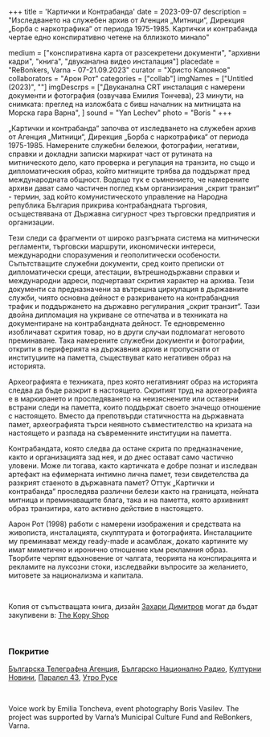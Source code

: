 +++
title = 'Картички и Контрабанда'
date = 2023-09-07
description = "Изследването на служебен архив от Агенция „Митници“, Дирекция „Борба с наркотрафика“ от периода 1975-1985. Картички и контрабанда чертае едно конспиративно четене на бллизкото минало"

medium = ["конспиративна карта от разсекретени документи", "архивни кадри", "книга", "двуканална видео инсталация"]
placedate = "ReBonkers, Varna - 07-21.09.2023"
curator = "Христо Калоянов"
collaborators = "Арон Рот"
categories = ["collab"]
imgNames = ["Untitled (2023)", ""]
imgDescrps = ["Двуканална CRT инсталация с намерени документи и фотография (озвучава Емилия Тончева), 23 минути, на снимката: преглед на изложбата с бивш началник на митницата на Морска гара Варна", ]
sound = "Yan Lechev"
photo = "Boris "
+++

„Картички и контрабанда“ започва от изследването на служебен архив от Агенция „Митници“, Дирекция „Борба с наркотрафика“ от периода 1975-1985. Намерените служебни бележки, фотографии, негативи, справки и докладни записки маркират част от рутината на митническото дело, като проверка и регулация на транзита, но също и дипломатическия образ, който митниците трябва да поддържат пред международната общност. Водещо тук е съмнението, че намерените архиви дават само частичен поглед към организирания „скрит транзит“ - термин, зад който комунистическото управление на Народна република България прикрива контрабандната търговия, осъществявана от Държавна сигурност чрез търговски предприятия и организации.
 
Тези следи са фрагменти от широко разгърната система на митнически регламенти, търговски маршрути, икономически интереси, международни споразумения и геополитически особености. Съпътстващите служебни документи, сред които преписки от дипломатически срещи, атестации, вътрешнодържавни справки и международни адреси, подчертават скрития характер на архива. Тези документи са предназначени за вътрешна циркулация в държавните служби, чиято основна дейност е разкриването на контрабандния трафик и поддържането на държавно регулирания „скрит транзит“. Тази двойна дипломация на укриване се отпечатва и в техниката на документиране на контрабандната дейност. Те едновременно изобличават скрития товар, но в други случаи подпомагат неговото преминаване. Така намерените служебни документи и фотографии, открити в периферията на държавния архив и пропуснати от институциите на паметта, съществуват като негативен образ на историята.
 
Археографията е техниката, през която негативният образ на историята следва да бъде разкрит в настоящето. Скритият труд на археографията е в маркирането и проследяването на неизяснените или оставени встрани следи на паметта, които поддържат своето значещо отношение с настоящето. Вместо да препотвърди статичността на държавната памет, археографията търси неявното съвместителство на кризата на настоящето и разпада на съвременните институции на паметта.
 
Контрабандата, която следва да остане скрита по предназначение, както и организацията зад нея, и до днес остават само частично уловени. Може ли тогава, както картичката е добре познат и изследван артефакт на ефимерната интимно лична памет, тези свидетелства да разкрият стаеното в държавната памет? Оттук „Картички и контрабанда“ проследява различни белези както на границата, нейната митница и преминаващите блага, така и на паметта, която архивният образ транзитира, като активно действие в настоящето.
 

Аарон Рот (1998) работи с намерени изображения и средствата на живописта, инсталацията, скулптурата и фотографията. Инсталациите му преминават между ready-made и асамблаж, докато картините му имат миметично и иронично отношение към рекламния образ. Творбите черпят вдъхновение от чалгата, теорията на конспирацията и рекламите на луксозни стоки, изследвайки въпросите за желанието, митовете за национализма и капитала.
<!-- add other header and the talk and after that the showing at sofia, say who the talk was with -->

&nbsp;

Копия от съпъстващата книга, дизайн [Захари Димитров](https://zahari.xyz/) могат да бъдат закупивени в: [The Kopy Shop](https://www.thekopy.shop/product/%D0%BA%D0%B0%D1%80%D1%82%D0%B8%D1%87%D0%BA%D0%B8-%D0%B8-%D0%BA%D0%BE%D0%BD%D1%82%D1%80%D0%B0%D0%B1%D0%B0%D0%BD%D0%B4%D0%B0)

&nbsp;

### Покритие
[Българска Телеграфна Агенция](https://www.bta.bg/bg/news/lik/519175-kontrabandata-prez-sotsializma-izsledva-ekspozitsiya-podredena-vav-varnenskiya-), [Българско Национално Радио](https://bnr.bg/varna/post/101874963/izlobn-razkriva-tainite-na-kontrabandata-ot-vremeto-na-socializma), [Културни Новини](https://kulturni-novini.info/sections/2/news/37584-kartichki-i-kontrabanda-izlozhba-na-aaron-rot-i-nikola-stoyanov), [Паралел 43](https://parallel43.bg/patyat-na-skritiya-tranzit-v-izlozhbata-kartichki-i-kontrabanda), [Утро Русе](https://utroruse.com/article/970557/)

&nbsp;

Voice work by Emilia Toncheva, event photography Boris Vasilev. The project was supported by Varna’s Municipal Culture Fund and ReBonkers, Varna.
